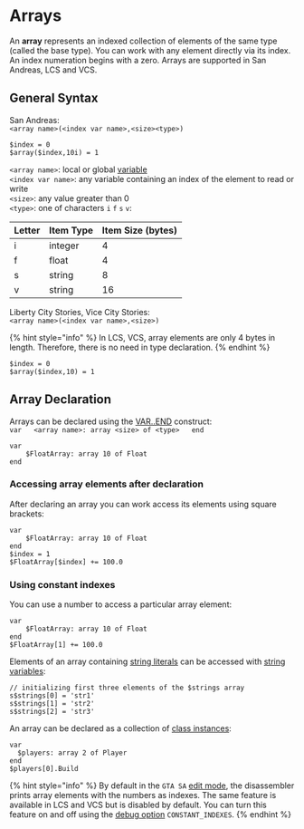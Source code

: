 # Arrays

An **array** represents an indexed collection of elements of the same type \(called the base type\). You can work with any element directly via its index. An index numeration begins with a zero. Arrays are supported in San Andreas, LCS and VCS.

## General Syntax

San Andreas:  
`<array name>(<index var name>,<size><type>)`

```text
$index = 0
$array($index,10i) = 1
```

`<array name>`: local or global [variable](variables.md)  
`<index var name>`: any variable containing an index of the element to read or write  
`<size>`: any value greater than 0  
`<type>`: one of characters `i` `f` `s` `v`:

| Letter | Item Type | Item Size \(bytes\) |
| :--- | :--- | :--- |
| i | integer | 4 |
| f | float | 4 |
| s | string | 8 |
| v | string | 16 |

Liberty City Stories, Vice City Stories:  
`<array name>(<index var name>,<size>)`

{% hint style="info" %}
In LCS, VCS, array elements are only 4 bytes in length. Therefore, there is no need in type declaration.
{% endhint %}

```text
$index = 0
$array($index,10) = 1
```

## Array Declaration

Arrays can be declared using the [VAR..END](variables.md#var-end-construct) construct:  
`var  
   <array name>: array <size> of <type>  
end`

```text
var
    $FloatArray: array 10 of Float
end
```

### Accessing array elements after declaration

After declaring an array you can work access its elements using square brackets:

```text
var
    $FloatArray: array 10 of Float
end
$index = 1
$FloatArray[$index] += 100.0
```

### Using constant indexes

You can use a number to access a particular array element:

```text
var
    $FloatArray: array 10 of Float
end
$FloatArray[1] += 100.0
```

Elements of an array containing [string literals](data-types.md#string-literals) can be accessed with [string variables](data-types.md#string-variables):

```text
// initializing first three elements of the $strings array
s$strings[0] = 'str1'
s$strings[1] = 'str2'
s$strings[2] = 'str3'
```

An array can be declared as a collection of [class instances](classes.md#class-instances):

```text
var
  $players: array 2 of Player
end
$players[0].Build
```

{% hint style="info" %}
By default in the `GTA SA` [edit mode](../edit-modes/), the disassembler prints array elements with the numbers as indexes. The same feature is available in LCS and VCS but is disabled by default. You can turn this feature on and off using the [debug option](../console.md#constant_indexes) `CONSTANT_INDEXES`. 
{% endhint %}

